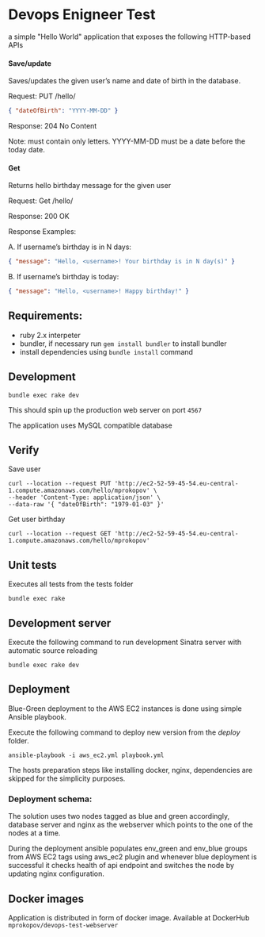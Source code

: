 # Devops Enigneer Test
a simple "Hello World" application that exposes the following HTTP-based APIs

#### Save/update
Saves/updates the given user’s name and date of birth in the database.

Request: PUT /hello/<username> 
```json
{ "dateOfBirth": "YYYY-MM-DD" } 
```

Response: 204 No Content

Note:
<username> must contain only letters. YYYY-MM-DD must be a date before the today date.

#### Get
Returns hello birthday message for the given user 

Request: Get /hello/<username>

Response: 200 OK


Response Examples:

A. If username’s birthday is in N days:
```json
{ "message": "Hello, <username>! Your birthday is in N day(s)" }
```

B. If username’s birthday is today:

```json
{ "message": "Hello, <username>! Happy birthday!" }
```


## Requirements:
- ruby 2.x interpeter
- bundler, if necessary run `gem install bundler` to install bundler
- install dependencies using `bundle install` command

## Development
`bundle exec rake dev`

This should spin up the production web server on port `4567`

The application uses MySQL compatible database 

## Verify

Save user

```shell
curl --location --request PUT 'http://ec2-52-59-45-54.eu-central-1.compute.amazonaws.com/hello/mprokopov' \
--header 'Content-Type: application/json' \
--data-raw '{ "dateOfBirth": "1979-01-03" }'
```

Get user birthday
```shell
curl --location --request GET 'http://ec2-52-59-45-54.eu-central-1.compute.amazonaws.com/hello/mprokopov'
```

## Unit tests
Executes all tests from the tests folder

`bundle exec rake`

## Development server
Execute the following command to run development Sinatra server with automatic source reloading

`bundle exec rake dev`

## Deployment
Blue-Green deployment to the AWS EC2 instances is done using simple Ansible playbook.

Execute the following command to deploy new version from the *deploy* folder.

```shell
ansible-playbook -i aws_ec2.yml playbook.yml
```

The hosts preparation steps like installing docker, nginx, dependencies are skipped for the simplicity purposes.

### Deployment schema:

The solution uses two nodes tagged as blue and green accordingly, database server and nginx as the webserver which points to the one of the nodes at a time.

During the deployment ansible populates env_green and env_blue groups from AWS EC2 tags using aws_ec2 plugin and whenever blue deployment is successful it checks health of api endpoint and switches the node by updating nginx configuration.

## Docker images

Application is distributed in form of docker image.  Available at DockerHub `mprokopov/devops-test-webserver`
